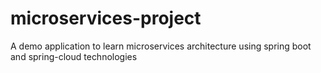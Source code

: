 # microservices-project
A demo application to learn microservices architecture using spring boot and spring-cloud technologies
